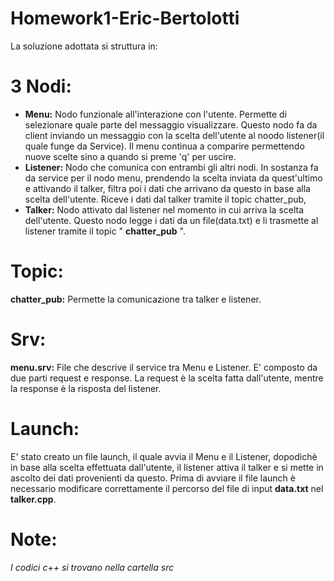 # Homework1-Eric-Bertolotti

La soluzione adottata si struttura in:

# 3 Nodi:
* **Menu:** Nodo funzionale all'interazione con l'utente. Permette di selezionare quale parte del messaggio visualizzare.
            Questo nodo fa da client inviando  un messaggio con la scelta dell'utente al noodo listener(il quale funge da Service).
            Il menu continua a comparire permettendo nuove scelte sino a quando si preme 'q' per uscire.
* **Listener:** Nodo che comunica con entrambi gli altri nodi. In sostanza fa da service per il nodo menu, prendendo la scelta inviata da                 quest'ultimo e attivando il talker, filtra poi i dati che arrivano da questo in base alla scelta dell'utente. Riceve i dati dal talker tramite il topic chatter_pub,
* **Talker:** Nodo attivato dal listener nel momento in cui arriva la scelta dell'utente. Questo nodo legge i dati da un file(data.txt) e li trasmette al listener tramite il topic " **chatter_pub** ".

# Topic:
  **chatter_pub:** Permette la comunicazione tra talker e listener.
# Srv:
  **menu.srv:** File che descrive il service tra Menu e Listener. E' composto da due parti request e response. La request è la scelta fatta dall'utente, mentre la response è la risposta del listener.
# Launch:
E' stato creato un file launch, il quale avvia il Menu e il Listener, dopodichè in base alla scelta effettuata dall'utente, il listener attiva il talker e si mette in ascolto dei dati provenienti da questo. Prima di avviare il file launch è necessario modificare correttamente il percorso del file di input **data.txt** nel **talker.cpp**.  

# Note:
*I codici c++ si trovano nella cartella src*
